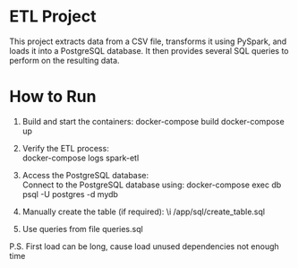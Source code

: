 # ETL Project
This project extracts data from a CSV file, transforms it 
using PySpark, and loads it into a PostgreSQL database. 
It then provides several SQL queries to perform on the resulting data. 

# How to Run
1. Build and start the containers:
   docker-compose build
   docker-compose up

2. Verify the ETL process:  
   docker-compose logs spark-etl

3. Access the PostgreSQL database:  
   Connect to the PostgreSQL database using:
   docker-compose exec db psql -U postgres -d mydb

4. Manually create the table (if required):
   \i /app/sql/create_table.sql

5. Use queries from file
   queries.sql

P.S. First load can be long, cause load unused dependencies not enough time